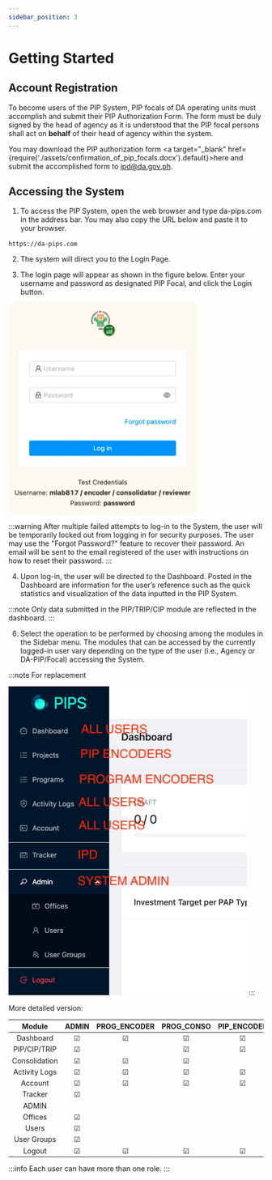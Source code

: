 ```yaml
---
sidebar_position: 3
---
```


# Getting Started

## Account Registration

To become users of the PIP System, PIP focals of DA operating units must accomplish and submit
their PIP Authorization Form. The form must be duly signed by the head of agency as it is understood
that the PIP focal persons shall act on __behalf__ of their head of agency within the system.

You may download the PIP authorization form <a target="\_blank" href={require('./assets/confirmation_of_pip_focals.docx').default}>here</a>
and submit the accomplished form to [ipd@da.gov.ph](mailto:ipd@da.gov.ph).

## Accessing the System

1. To access the PIP System, open the web browser and type da-pips.com in the address bar. You may also copy the URL below and paste it to your browser.

```
https://da-pips.com
```

2. The system will direct you to the Login Page.

3. The login page will appear as shown in the figure below. Enter your username and password
   as designated PIP Focal, and click the Login button.

![login page](./screenshots/login.png)

:::warning
After multiple failed attempts to log-in to the System, the user will be temporarily
locked out from logging in for security purposes. The user may use the "Forgot Password?" feature
to recover their password. An email will be sent to the email registered of the user with instructions
on how to reset their password.
:::

4. Upon log-in, the user will be directed to the Dashboard. Posted in the Dashboard are
   information for the user’s reference such as the quick statistics and visualization of 
   the data inputted in the PIP System. 

:::note
Only data submitted in the PIP/TRIP/CIP module
are reflected in the dashboard.
:::

6. Select the operation to be performed by choosing among the modules in the Sidebar menu.
   The modules that can be accessed by the currently logged-in user vary depending on the type of the user (i.e.,
   Agency or DA-PIP/Focal) accessing the System.

:::note
For replacement

![sidebar](./screenshots/sidebar.png)
:::

More detailed version:

|    Module     |  ADMIN  | PROG_ENCODER | PROG_CONSO | PIP_ENCODER | PIP_REVIEWER | PIP_VIEWER |
|:-------------:|:-------:|:------------:|:----------:|:-----------:|:------------:|:----------:|
|   Dashboard   | &#9745; |   &#9745;    |  &#9745;   |   &#9745;   |   &#9745;    |  &#9745;   |
| PIP/CIP/TRIP  | &#9745; |              |  &#9745;   |   &#9745;   |   &#9745;    |  &#9745;   |
| Consolidation | &#9745; |   &#9745;    |  &#9745;   |             |              |            |
| Activity Logs | &#9745; |   &#9745;    |  &#9745;   |   &#9745;   |   &#9745;    |  &#9745;   |
|    Account    | &#9745; |   &#9745;    |  &#9745;   |   &#9745;   |   &#9745;    |  &#9745;   |
|    Tracker    | &#9745; |              |            |             |   &#9745;    |            |
|     ADMIN     |         |              |            |             |              |            |
|    Offices    | &#9745; |              |            |             |              |            |  
|     Users     | &#9745; |              |            |             |              |            |
|  User Groups  | &#9745; |              |            |             |              |            |
|    Logout     | &#9745; |   &#9745;    |  &#9745;   |   &#9745;   |   &#9745;    |  &#9745;   |

:::info
Each user can have more than one role.
:::
